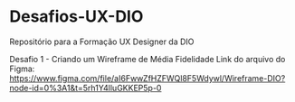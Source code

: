 # Desafios-UX-DIO
Repositório para a Formação UX Designer da DIO

Desafio 1 - Criando um Wireframe de Média Fidelidade
Link do arquivo do Figma: https://www.figma.com/file/aI6FwwZfHZFWQl8F5Wdywl/Wireframe-DIO?node-id=0%3A1&t=5rh1Y4lluGKKEP5p-0

